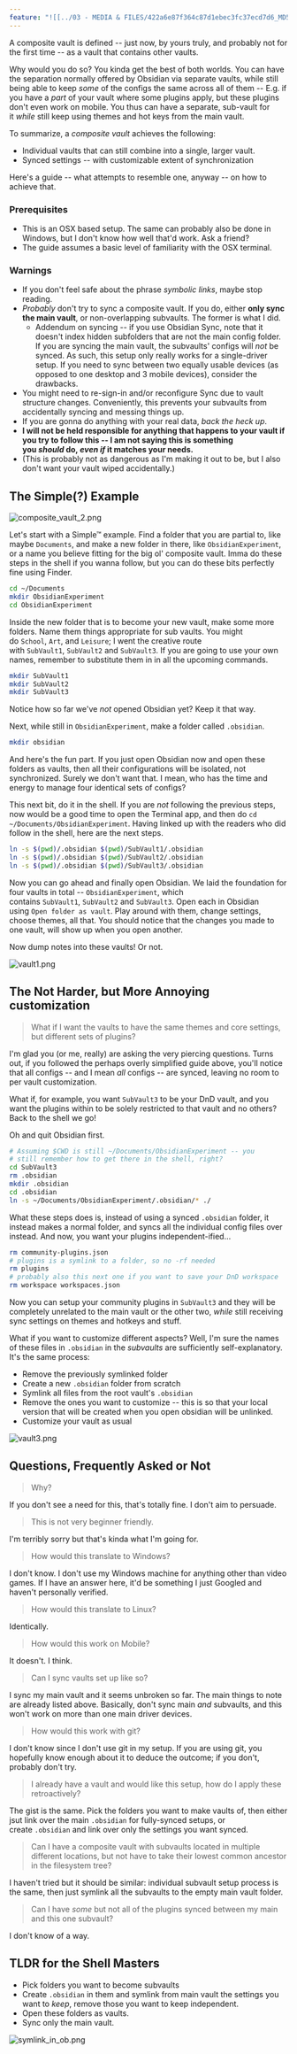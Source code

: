 ```yaml
---
feature: "![[../03 - MEDIA & FILES/422a6e87f364c87d1ebec3fc37ecd7d6_MD5.png]]"
---
```

A composite vault is defined -- just now, by yours truly, and probably not for the first time -- as a vault that contains other vaults.

Why would you do so? You kinda get the best of both worlds. You can have the separation normally offered by Obsidian via separate vaults, while still being able to keep _some_ of the configs the same across all of them -- E.g. if you have a _part_ of your vault where some plugins apply, but these plugins don't even work on mobile. You thus can have a separate, sub-vault for it _while_ still keep using themes and hot keys from the main vault.

To summarize, a _composite vault_ achieves the following:

- Individual vaults that can still combine into a single, larger vault.
- Synced settings -- with customizable extent of synchronization

Here's a guide -- what attempts to resemble one, anyway -- on how to achieve that.

### Prerequisites

- This is an OSX based setup. The same can probably also be done in Windows, but I don't know how well that'd work. Ask a friend?
- The guide assumes a basic level of familiarity with the OSX terminal.

### Warnings

- If you don't feel safe about the phrase _symbolic links_, maybe stop reading.
- _Probably_ don't try to sync a composite vault. If you do, either **only sync the main vault**, or non-overlapping subvaults. The former is what I did.
    - Addendum on syncing -- if you use Obsidian Sync, note that it doesn't index hidden subfolders that are not the main config folder. If you are syncing the main vault, the subvaults' configs will _not_ be synced. As such, this setup only really works for a single-driver setup. If you need to sync between two equally usable devices (as opposed to one desktop and 3 mobile devices), consider the drawbacks.
- You might need to re-sign-in and/or reconfigure Sync due to vault structure changes. Conveniently, this prevents your subvaults from accidentally syncing and messing things up.
- If you are gonna do anything with your real data, _back the heck up_.
- **I will not be held responsible for anything that happens to your vault if you try to follow this -- I am not saying this is something you _should_ do, _even if_ it matches your needs.**
- (This is probably not as dangerous as I'm making it out to be, but I also don't want your vault wiped accidentally.)

## The Simple(?) Example

![composite_vault_2.png](../03%20-%20MEDIA%20&%20FILES/422a6e87f364c87d1ebec3fc37ecd7d6_MD5.png)

Let's start with a Simple™ example. Find a folder that you are partial to, like maybe `Documents`, and make a new folder in there, like `ObsidianExperiment`, or a name you believe fitting for the big ol' composite vault. Imma do these steps in the shell if you wanna follow, but you can do these bits perfectly fine using Finder.

```zsh
cd ~/Documents
mkdir ObsidianExperiment
cd ObsidianExperiment
```

Inside the new folder that is to become your new vault, make some more folders. Name them things appropriate for sub vaults. You might do `School`, `Art`, and `Leisure`; I went the creative route with `SubVault1`, `SubVault2` and `SubVault3`. If you are going to use your own names, remember to substitute them in in all the upcoming commands.

```zsh
mkdir SubVault1
mkdir SubVault2
mkdir SubVault3
```

Notice how so far we've _not_ opened Obsidian yet? Keep it that way.

Next, while still in `ObsidianExperiment`, make a folder called `.obsidian`.

```zsh
mkdir obsidian
```

And here's the fun part. If you just open Obsidian now and open these folders as vaults, then all their configurations will be isolated, not synchronized. Surely we don't want that. I mean, who has the time and energy to manage four identical sets of configs?

This next bit, do it in the shell. If you are _not_ following the previous steps, now would be a good time to open the Terminal app, and then do `cd ~/Documents/ObsidianExperiment`. Having linked up with the readers who did follow in the shell, here are the next steps.

```zsh
ln -s $(pwd)/.obsidian $(pwd)/SubVault1/.obsidian
ln -s $(pwd)/.obsidian $(pwd)/SubVault2/.obsidian
ln -s $(pwd)/.obsidian $(pwd)/SubVault3/.obsidian
```

Now you can go ahead and finally open Obsidian. We laid the foundation for four vaults in total -- `ObsidianExperiment`, which contains `SubVault1`, `SubVault2` and `SubVault3`. Open each in Obsidian using `Open folder as vault`. Play around with them, change settings, choose themes, all that. You should notice that the changes you made to one vault, will show up when you open another.

Now dump notes into these vaults! Or not.

![vault1.png](../03%20-%20MEDIA%20&%20FILES/093da51b8fb27ea3eb6107696b0e8097_MD5.png)

## The Not Harder, but More Annoying customization

> What if I want the vaults to have the same themes and core settings, but different sets of plugins?

I'm glad you (or me, really) are asking the very piercing questions. Turns out, if you followed the perhaps overly simplified guide above, you'll notice that all configs -- and I mean _all_ configs -- are synced, leaving no room to per vault customization.

What if, for example, you want `SubVault3` to be your DnD vault, and you want the plugins within to be solely restricted to that vault and no others? Back to the shell we go!

Oh and quit Obsidian first.

```zsh
# Assuming $CWD is still ~/Documents/ObsidianExperiment -- you
# still remember how to get there in the shell, right?
cd SubVault3
rm .obsidian
mkdir .obsidian
cd .obsidian
ln -s ~/Documents/ObsidianExperiment/.obsidian/* ./
```

What these steps does is, instead of using a synced `.obsidian` folder, it instead makes a normal folder, and syncs all the individual config files over instead. And now, you want your plugins independent-ified...

```zsh
rm community-plugins.json
# plugins is a symlink to a folder, so no -rf needed
rm plugins
# probably also this next one if you want to save your DnD workspace
rm workspace workspaces.json
```

Now you can setup your community plugins in `SubVault3` and they will be completely unrelated to the main vault or the other two, _while_ still receiving sync settings on themes and hotkeys and stuff.

What if you want to customize different aspects? Well, I'm sure the names of these files in `.obsidian` in the _subvaults_ are sufficiently self-explanatory. It's the same process:

- Remove the previously symlinked folder
- Create a new `.obsidian` folder from scratch
- Symlink all files from the root vault's `.obsidian`
- Remove the ones you want to customize -- this is so that your local version that will be created when you open obsidian will be unlinked.
- Customize your vault as usual

![vault3.png](../03%20-%20MEDIA%20&%20FILES/04a2e75ec9ce952f97e9e72f8cb0e30f_MD5.png)

## Questions, Frequently Asked or Not

> Why?

If you don't see a need for this, that's totally fine. I don't aim to persuade.

> This is not very beginner friendly.

I'm terribly sorry but that's kinda what I'm going for.

> How would this translate to Windows?

I don't know. I don't use my Windows machine for anything other than video games. If I have an answer here, it'd be something I just Googled and haven't personally verified.

> How would this translate to Linux?

Identically.

> How would this work on Mobile?

It doesn't. I think.

> Can I sync vaults set up like so?

I sync my main vault and it seems unbroken so far. The main things to note are already listed above. Basically, don't sync main _and_ subvaults, and this won't work on more than one main driver devices.

> How would this work with git?

I don't know since I don't use git in my setup. If you are using git, you hopefully know enough about it to deduce the outcome; if you don't, probably don't try.

> I already have a vault and would like this setup, how do I apply these retroactively?

The gist is the same. Pick the folders you want to make vaults of, then either jsut link over the main `.obsidian` for fully-synced setups, or create `.obsidian` and link over only the settings you want synced.

> Can I have a composite vault with subvaults located in multiple different locations, but not have to take their lowest common ancestor in the filesystem tree?

I haven't tried but it should be similar: individual subvault setup process is the same, then just symlink all the subvaults to the empty main vault folder.

> Can I have _some_ but not all of the plugins synced between my main and this one subvault?

I don't know of a way.

## TLDR for the Shell Masters

- Pick folders you want to become subvaults
- Create `.obsidian` in them and symlink from main vault the settings you want to _keep_, remove those you want to keep independent.
- Open these folders as vaults.
- Sync only the main vault.

![symlink_in_ob.png](../03%20-%20MEDIA%20&%20FILES/d584806658524515a3c224956c779efc_MD5.png)